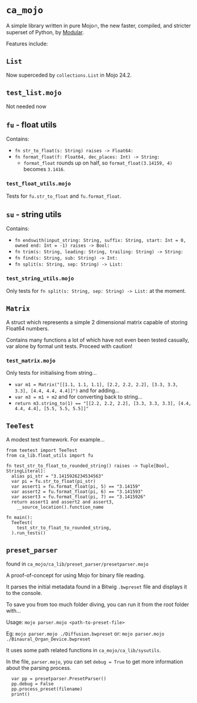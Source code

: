 # `ca_mojo`

A simple library written in pure Mojo🔥, the new faster, compiled, and stricter superset of Python,
by [Modular](https://modular.com).

Features include:

## `List`

Now superceded by `collections.List` in Mojo 24.2.

##  `test_list.mojo`

Not needed now

## `fu` - float utils

Contains:

- `fn str_to_float(s: String) raises -> Float64:`
- `fn format_float(f: Float64, dec_places: Int) -> String:`
  - `format_float` rounds up on half, so `format_float(3.14159, 4)` becomes `3.1416`.

### `test_float_utils.mojo`

Tests for `fu.str_to_float` and `fu.format_float`.

## `su` - string utils

Contains:

- `fn endswith(input_string: String, suffix: String, start: Int = 0, owned end: Int = -1) raises -> Bool:`
- `fn trim(s: String, leading: String, trailing: String) -> String:`
- `fn find(s: String, sub: String) -> Int:`
- `fn split(s: String, sep: String) -> List:`

### `test_string_utils.mojo`

Only tests for `fn split(s: String, sep: String) -> List:` at the moment.

## `Matrix`

A struct which represents a simple 2 dimensional matrix capable of storing Float64 numbers.

Contains many functions a lot of which have not even been tested casually, var alone by formal unit tests. Proceed with caution!

### `test_matrix.mojo`

Only tests for initialising from string...

- `var m1 = Matrix("[[1.1, 1.1, 1.1], [2.2, 2.2, 2.2], [3.3, 3.3, 3.3], [4.4, 4.4, 4.4]]")`
and for adding...
- `var m3 = m1 + m2`
and for converting back to string...
- `return m3.string_to(1) == "[[2.2, 2.2, 2.2], [3.3, 3.3, 3.3], [4.4, 4.4, 4.4], [5.5, 5.5, 5.5]]"`

## `TeeTest`

A modest test framework. For example...

```mojo
from teetest import TeeTest
from ca_lib.float_utils import fu

fn test_str_to_float_to_rounded_string() raises -> Tuple[Bool, StringLiteral]:
  alias pi_str = "3.1415926234534563"
  var pi = fu.str_to_float(pi_str)
  var assert1 = fu.format_float(pi, 5) == "3.14159"
  var assert2 = fu.format_float(pi, 6) == "3.141593"
  var assert3 = fu.format_float(pi, 7) == "3.1415926"
  return assert1 and assert2 and assert3,
    __source_location().function_name

fn main():
  TeeTest(
    test_str_to_float_to_rounded_string,
  ).run_tests()
```

## `preset_parser`

found in `ca_mojo/ca_lib/preset_parser/presetparser.mojo`

A proof-of-concept for using Mojo for binary file reading.

It parses the initial metadata found in a Bitwig `.bwpreset` file and displays it to the console.

To save you from too much folder diving, you can run it from the root folder with...

Usage: `mojo parser.mojo <path-to-preset-file>`

Eg: `mojo parser.mojo ./Diffusion.bwpreset` 
or: `mojo parser.mojo ./Binaural_Organ_Device.bwpreset`

It uses some path related functions in `ca_mojo/ca_lib/sysutils`.

In the file, `parser.mojo`, you can set `debug = True` to get more information about the parsing process.

```mojo
  var pp = presetparser.PresetParser()
  pp.debug = False
  pp.process_preset(filename)
  print()
```